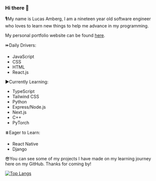 ### Hi there 👋

🎙️My name is Lucas Amberg, I am a nineteen year old software engineer who loves to learn new things to help me advance in my programming.

My personal portfolio website can be found [here](https://lucasamberg.dev/).

⏩Daily Drivers:
- JavaScript
- CSS
- HTML
- React.js


▶️Currently Learning:
- TypeScript
- Tailwind CSS
- Python
- Express/Node.js
- Next.js
- C++
- PyTorch

⏸️Eager to Learn:
- React Native
- Django

😎You can see some of my projects I have made on my learning journey here on my GitHub. Thanks for coming by!

[![Top Langs](https://github-readme-stats.vercel.app/api/top-langs/?username=lucas-amberg&layout=pie&theme=dark)](https://github.com/lucas-amberg/github-readme-stats)
